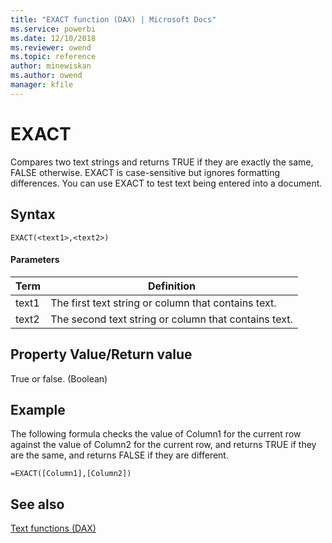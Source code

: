 ```yaml
---
title: "EXACT function (DAX) | Microsoft Docs"
ms.service: powerbi 
ms.date: 12/10/2018
ms.reviewer: owend
ms.topic: reference
author: minewiskan
ms.author: owend
manager: kfile
---
```

# EXACT
Compares two text strings and returns TRUE if they are exactly the same, FALSE otherwise. EXACT is case-sensitive but ignores formatting differences. You can use EXACT to test text being entered into a document.  
  
## Syntax  
  
```dax
EXACT(<text1>,<text2>)  
```
  
#### Parameters  
  
|Term|Definition|  
|--------|--------------|  
|text1|The first text string or column that contains text.|  
|text2|The second text string or column that contains text.|  
  
## Property Value/Return value  
True or false. (Boolean)  
  
## Example  
The following formula checks the value of Column1 for the current row against the value of Column2 for the current row, and returns TRUE if they are the same, and returns FALSE if they are different.  
  
```dax
=EXACT([Column1],[Column2])  
```
  
## See also  
[Text functions &#40;DAX&#41;](text-functions-dax.md)  
  
